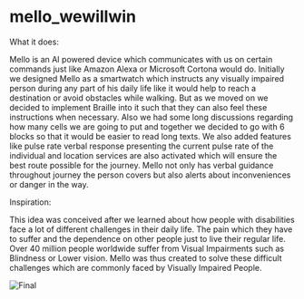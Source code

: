 # mello_wewillwin
What it does:

Mello is an AI powered device which communicates with us on certain commands just like Amazon Alexa or Microsoft Cortona would do. Initially we designed Mello as a smartwatch which instructs any visually impaired person during any part of his daily life like it would help to reach a destination or avoid obstacles while walking. But as we moved on we decided to implement Braille into it such that they can also feel these instructions when necessary. Also we had some long discussions regarding how many cells we are going to put and together we decided to go with 6 blocks so that it would be easier to read long texts. We also added features like pulse rate verbal response presenting the current pulse rate of the individual and location services are also activated which will ensure the best route possible for the journey. Mello not only has verbal guidance throughout journey the person covers but also alerts about inconveniences or danger in the way.


Inspiration:

This idea was conceived after we learned about how people with disabilities face a lot of different challenges in their daily life. The pain which they have to suffer and the dependence on other people just to live their regular life. Over 40 million people worldwide suffer from Visual Impairments such as Blindness or Lower vision. Mello was thus created to solve these difficult challenges which are commonly faced by Visually Impaired People.

![Final](https://user-images.githubusercontent.com/78899226/145706883-4afb8a44-37ff-4da1-9afe-bcbf8df8260b.png)
